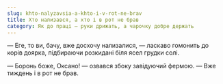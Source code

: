 ```yaml
---
slug: khto-nalyzavsia-a-khto-i-v-rot-ne-brav
title: Хто нализався, а хто і в рот не брав
category: Як до праці — руки дрижать, а чарочку добре держать
---
```

— Еге, то ви, бачу, вже досхочу нализалися, — ласкаво гомонить до корів доярка, підбираючи розкидані біля ясел грудки солі.

— Боронь боже, Оксано! — озвався збоку завідуючий фермою. — Вже тиждень і в рот не брав.
